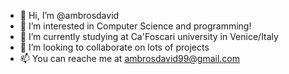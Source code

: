 - 👋 Hi, I’m @ambrosdavid
- 👀 I’m interested in Computer Science and programming!
- 🌱 I’m currently studying at Ca'Foscari university in Venice/Italy
- 💞️ I’m looking to collaborate on lots of projects
- 📫 You can reache me at ambrosdavid99@gmail.com

<!---
ambrosdavid/ambrosdavid is a ✨ special ✨ repository because its `README.md` (this file) appears on your GitHub profile.
You can click the Preview link to take a look at your changes.
--->
